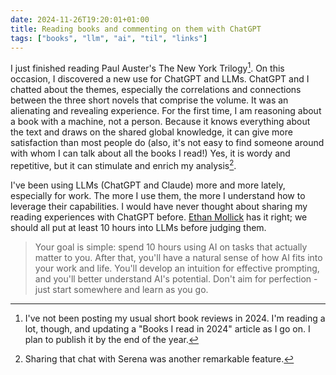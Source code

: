 ```yaml
---
date: 2024-11-26T19:20:01+01:00
title: Reading books and commenting on them with ChatGPT
tags: ["books", "llm", "ai", "til", "links"]
---
```

I just finished reading Paul Auster's The New York Trilogy[^1]. On this occasion, I discovered a new use for ChatGPT and LLMs. ChatGPT and I chatted about the themes, especially the correlations and connections between the three short novels that comprise the volume. It was an alienating and revealing experience. For the first time, I am reasoning about a book with a machine, not a person. Because it knows everything about the text and draws on the shared global knowledge, it can give more satisfaction than most people do (also, it's not easy to find someone around with whom I can talk about all the books I read!) Yes, it is wordy and repetitive, but it can stimulate and enrich my analysis[^2].

I've been using LLMs (ChatGPT and Claude) more and more lately, especially for work. The more I use them, the more I understand how to leverage their capabilities. I would have never thought about sharing my reading experiences with ChatGPT before. [Ethan Mollick](https://www.oneusefulthing.org/p/getting-started-with-ai-good-enough) has it right; we should all put at least 10 hours into LLMs before judging them.

> Your goal is simple: spend 10 hours using AI on tasks that actually matter to you. After that, you'll have a natural sense of how AI fits into your work and life. You'll develop an intuition for effective prompting, and you'll better understand AI's potential. Don't aim for perfection - just start somewhere and learn as you go.

[^1]: I've not been posting my usual short book reviews in 2024. I'm reading a lot, though, and updating a "Books I read in 2024" article as I go on. I plan to publish it by the end of the year.

[^2]: Sharing that chat with Serena was another remarkable feature.